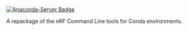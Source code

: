 [![Anaconda-Server Badge](https://anaconda.org/markosagadin/nrf-commandline-tools/badges/version.svg)](https://anaconda.org/markosagadin/nrf-commandline-tools) 

A repackage of the nRF Command Line tools for Conda environments.
